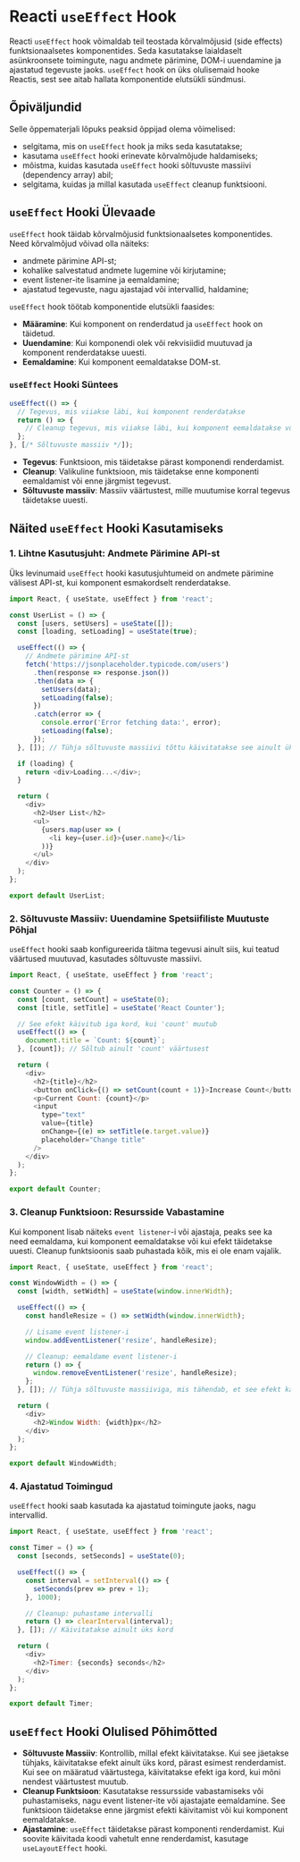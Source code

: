 # Reacti `useEffect` Hook

Reacti `useEffect` hook võimaldab teil teostada kõrvalmõjusid (side effects) funktsionaalsetes komponentides. Seda kasutatakse laialdaselt asünkroonsete toimingute, nagu andmete pärimine, DOM-i uuendamine ja ajastatud tegevuste jaoks. `useEffect` hook on üks olulisemaid hooke Reactis, sest see aitab hallata komponentide elutsükli sündmusi.

## Õpiväljundid

Selle õppematerjali lõpuks peaksid õppijad olema võimelised:

- selgitama, mis on `useEffect` hook ja miks seda kasutatakse;
- kasutama `useEffect` hooki erinevate kõrvalmõjude haldamiseks;
- mõistma, kuidas kasutada `useEffect` hooki sõltuvuste massiivi (dependency array) abil;
- selgitama, kuidas ja millal kasutada `useEffect` cleanup funktsiooni.

## `useEffect` Hooki Ülevaade

`useEffect` hook täidab kõrvalmõjusid funktsionaalsetes komponentides. Need kõrvalmõjud võivad olla näiteks:

- andmete pärimine API-st;
- kohalike salvestatud andmete lugemine või kirjutamine;
- event listener-ite lisamine ja eemaldamine;
- ajastatud tegevuste, nagu ajastajad või intervallid, haldamine;

`useEffect` hook töötab komponentide elutsükli faasides:

- **Määramine**: Kui komponent on renderdatud ja `useEffect` hook on täidetud.
- **Uuendamine**: Kui komponendi olek või rekvisiidid muutuvad ja komponent renderdatakse uuesti.
- **Eemaldamine**: Kui komponent eemaldatakse DOM-st.

### `useEffect` Hooki Süntees

```javascript
useEffect(() => {
  // Tegevus, mis viiakse läbi, kui komponent renderdatakse
  return () => {
    // Cleanup tegevus, mis viiakse läbi, kui komponent eemaldatakse või enne järgmist tegevust
  };
}, [/* Sõltuvuste massiiv */]);
```

- **Tegevus**: Funktsioon, mis täidetakse pärast komponendi renderdamist.
- **Cleanup**: Valikuline funktsioon, mis täidetakse enne komponenti eemaldamist või enne järgmist tegevust.
- **Sõltuvuste massiiv**: Massiiv väärtustest, mille muutumise korral tegevus täidetakse uuesti.

## Näited `useEffect` Hooki Kasutamiseks

### 1. Lihtne Kasutusjuht: Andmete Pärimine API-st

Üks levinumaid `useEffect` hooki kasutusjuhtumeid on andmete pärimine välisest API-st, kui komponent esmakordselt renderdatakse.

```javascript
import React, { useState, useEffect } from 'react';

const UserList = () => {
  const [users, setUsers] = useState([]);
  const [loading, setLoading] = useState(true);

  useEffect(() => {
    // Andmete pärimine API-st
    fetch('https://jsonplaceholder.typicode.com/users')
      .then(response => response.json())
      .then(data => {
        setUsers(data);
        setLoading(false);
      })
      .catch(error => {
        console.error('Error fetching data:', error);
        setLoading(false);
      });
  }, []); // Tühja sõltuvuste massiivi tõttu käivitatakse see ainult üks kord, pärast esimest renderdamist

  if (loading) {
    return <div>Loading...</div>;
  }

  return (
    <div>
      <h2>User List</h2>
      <ul>
        {users.map(user => (
          <li key={user.id}>{user.name}</li>
        ))}
      </ul>
    </div>
  );
};

export default UserList;
```

### 2. Sõltuvuste Massiiv: Uuendamine Spetsiifiliste Muutuste Põhjal

`useEffect` hooki saab konfigureerida täitma tegevusi ainult siis, kui teatud väärtused muutuvad, kasutades sõltuvuste massiivi.

```javascript
import React, { useState, useEffect } from 'react';

const Counter = () => {
  const [count, setCount] = useState(0);
  const [title, setTitle] = useState('React Counter');

  // See efekt käivitub iga kord, kui 'count' muutub
  useEffect(() => {
    document.title = `Count: ${count}`;
  }, [count]); // Sõltub ainult 'count' väärtusest

  return (
    <div>
      <h2>{title}</h2>
      <button onClick={() => setCount(count + 1)}>Increase Count</button>
      <p>Current Count: {count}</p>
      <input 
        type="text" 
        value={title} 
        onChange={(e) => setTitle(e.target.value)} 
        placeholder="Change title"
      />
    </div>
  );
};

export default Counter;
```

### 3. Cleanup Funktsioon: Resursside Vabastamine

Kui komponent lisab näiteks `event listener`-i või ajastaja, peaks see ka need eemaldama, kui komponent eemaldatakse või kui efekt täidetakse uuesti. Cleanup funktsioonis saab puhastada kõik, mis ei ole enam vajalik.

```javascript
import React, { useState, useEffect } from 'react';

const WindowWidth = () => {
  const [width, setWidth] = useState(window.innerWidth);

  useEffect(() => {
    const handleResize = () => setWidth(window.innerWidth);

    // Lisame event listener-i
    window.addEventListener('resize', handleResize);

    // Cleanup: eemaldame event listener-i
    return () => {
      window.removeEventListener('resize', handleResize);
    };
  }, []); // Tühja sõltuvuste massiiviga, mis tähendab, et see efekt käivitatakse ainult üks kord

  return (
    <div>
      <h2>Window Width: {width}px</h2>
    </div>
  );
};

export default WindowWidth;
```

### 4. Ajastatud Toimingud

`useEffect` hooki saab kasutada ka ajastatud toimingute jaoks, nagu intervallid.

```javascript
import React, { useState, useEffect } from 'react';

const Timer = () => {
  const [seconds, setSeconds] = useState(0);

  useEffect(() => {
    const interval = setInterval(() => {
      setSeconds(prev => prev + 1);
    }, 1000);

    // Cleanup: puhastame intervalli
    return () => clearInterval(interval);
  }, []); // Käivitatakse ainult üks kord

  return (
    <div>
      <h2>Timer: {seconds} seconds</h2>
    </div>
  );
};

export default Timer;
```

## `useEffect` Hooki Olulised Põhimõtted

- **Sõltuvuste Massiiv**: Kontrollib, millal efekt käivitatakse. Kui see jäetakse tühjaks, käivitatakse efekt ainult üks kord, pärast esimest renderdamist. Kui see on määratud väärtustega, käivitatakse efekt iga kord, kui mõni nendest väärtustest muutub.
- **Cleanup Funktsioon**: Kasutatakse ressursside vabastamiseks või puhastamiseks, nagu event listener-ite või ajastajate eemaldamine. See funktsioon täidetakse enne järgmist efekti käivitamist või kui komponent eemaldatakse.
- **Ajastamine**: `useEffect` täidetakse pärast komponenti renderdamist. Kui soovite käivitada koodi vahetult enne renderdamist, kasutage `useLayoutEffect` hooki.
